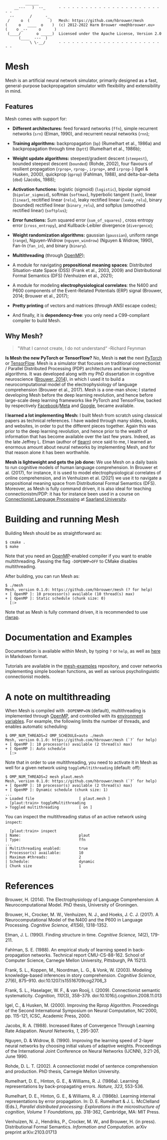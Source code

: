 ```
         ______
    __---   )  --_      - - - - - - - - - - - - - - - - - - - - - - - - -
  --       /      -_
 /     o  (         )   Mesh: https://github.com/hbrouwer/mesh
(     o   ____  o    )  (c) 2012-2022 Harm Brouwer <me@hbrouwer.eu>
(    o _--     o      )
 (____/       o _____)  Licensed under the Apache License, Version 2.0
      (____  ---  )
           \ \-__/      - - - - - - - - - - - - - - - - - - - - - - - - -
```

# Mesh

Mesh is an artificial neural network simulator, primarily designed as
a fast, general-purpose backpropagation simulator with flexibility and
extensibility in mind. 

## Features

Mesh comes with support for:

* **Different architectures:** feed forward networks (`ffn`), simple
  recurrent networks (`srn`) (Elman, 1990), and recurrent neural networks
  (`rnn`);

* **Training algorithms:** backpropagation (`bp`) (Rumelhart et al., 1986a)
  and backpropagation through time (`bptt`) (Rumelhart et al., 1986b);

* **Weight update algorithms:** steepest/gradient descent (`steepest`),
  bounded steepest descent (`bounded`) (Rohde, 2002), four flavours of
  resilient propagation (`rprop+`, `rprop-`, `irprop+`, and `irprop-`) (Igel
  & Husken, 2000), quickprop (`qprop`) (Fahlman, 1988), and delta-bar-delta
  (`dbd`) (Jacobs, 1988);

* **Activation functions:** logistic (sigmoid)  (`logistic`), bipolar
  sigmoid (`bipolar_sigmoid`), softmax (`softmax`), hyperbolic tangent
  (`tanh`), linear (`linear`), recitified linear (`relu`), leaky rectified
  linear (`leaky_relu`), binary (bounded) rectified linear (`binary_relu`),
  and softplus (smoothed rectified linear) (`softplus`);

* **Error functions:** Sum squared error (`sum_of_squares`) , cross entropy
  error (`cross_entropy`), and Kullback-Leibler divergence (`divergence`);

* **Weight randomization algorithms:** gaussian (`gaussian`), uniform range
  (`range`), Nguyen-Widrow (`nguyen_windrow`) (Nguyen & Widrow, 1990),
  Fan-In (`fan_in`), and binary (`binary`).

* **Multithreading** (through [OpenMP](https://www.openmp.org/));

* A module for navigating **propositional meaning spaces**: Distributed
  Situation-state Space (DSS) (Frank et al., 2003, 2009) and Distributional
  Formal Semantics (DFS) (Venhuizen et al., 2021);

* A module for modeling **electrophysiological correlates**: the N400 and
  P600 components of the Event-Related Potentials (ERP) signal (Brouwer,
  2014; Brouwer et al., 2017);

* **Pretty printing** of vectors and matrices (through ANSI escape codes);

* And finally, it is **dependency-free**: you only need a C99-compliant
  compiler to build Mesh.


## Why Mesh?

> "What I cannot create, I do not understand“ -Richard Feynman

**Is Mesh the new PyTorch or TensorFlow?** No, Mesh is **not** the next
[PyTorch](https://pytorch.org/) or
[TensorFlow](https://www.tensorflow.org/). Mesh is a simulator that focuses
on traditional connectionist / Parallel Distributed Processing (PDP)
architectures and learning algorithms. It was developed along with my PhD
dissertation in cognitive neuroscience ([Brouwer,
2014](https://hbrouwer.github.io/papers/Brouwer2014ElectrophysiologyLanguage.pdf)),
in which I used it to build a neurocomputational model of the
electrophysiology of language comprehension (Brouwer et al., 2017). Mesh is
a one-man show; I started developing Mesh before the deep learning
revolution, and hence before large-scale deep learning frameworks like
PyTorch and TensorFlow, backed by respectively
[Facebook](https://www.facebook.com/)/[Meta](https://about.facebook.com/meta)
and [Google](https://www.google.com/), became available.

**I learned a lot implementing Mesh:** I built Mesh from scratch using
classical papers as technical references. I have waded through many slides,
books, and websites, in order to put the different pieces together. Again
this was prior to the deep learning revolution, and hence prior to the
wealth of information that has become available over the last few years.
Indeed, as the late Jeffrey L. Elman (author of
[tlearn](https://crl.ucsd.edu/innate/tlearn.html)) once said to me,
I learned an enormous amount about neural networks by implementing Mesh, and
for that reason alone it has been worthwhile.

**Mesh is lightweight and gets the job done:** We use Mesh on a daily basis
to run cognitive models of human language comprehension. In Brouwer et al.
(2017), for instance, it is used to model electrophysiological correlates of
online comprehension, and in Venhuizen et al. (2021) we use it to navigate
a propositional meaning space from Distributional Formal Semantics (DFS).
Moreover, as Mesh is fully command driven, it is also ideal for teaching
connectionistm/PDP: it has for instance been used in a course on
[Connectionist Language
Processing](https://hbrouwer.github.io/courses/clp21/) at [Saarland
University](https://www.uni-saarland.de/start.html).

# Building and running Mesh

Building Mesh should be as straightforward as:

```
$ cmake .
$ make
```

Note that you need an [OpenMP](https://www.openmp.org/)-enabled compiler if
you want to enable multithreading. Passing the flag `-DOPENMP=OFF` to CMake
disables multithreading.

After building, you can run Mesh as:

```
$ ./mesh
Mesh, version 0.1.0: https://github.com/hbrouwer/mesh (? for help)
+ [ OpenMP ]: 10 processor(s) available (10 thread(s) max)
+ [ OpenMP ]: Static schedule (chunk size: 0)
  [:>
```

Note that as Mesh is fully command driven, it is recommended to use
[rlwrap](https://github.com/hanslub42/rlwrap).

# Documentation and Examples

Documentation is available within Mesh, by typing `?` or `help`, as well as
[here](docs/welcome.md) in Markdown format. 

Tutorials are available in the
[mesh-examples](https://github.com/hbrouwer/mesh-examples) repository, and
cover networks implementing simple boolean functions, as well as various
psycholinguistic connectionist models.

# A note on multithreading

When Mesh is compiled with `-DOPENMP=ON` (default), multithreading is
implemented through [OpenMP](https://www.openmp.org/), and controlled with
its [environment
variables](https://www.openmp.org/spec-html/5.0/openmpch6.html). For
example, the following limits the number of threads, and enables automatic
scheduling:

```
$ OMP_NUM_THREADS=2 OMP_SCHEDULE=auto ./mesh
Mesh, version 0.1.0: https://github.com/hbrouwer/mesh (`?` for help)
+ [ OpenMP ]: 10 processor(s) available (2 thread(s) max)
+ [ OpenMP ]: Auto schedule
  [:>
```

Note that in order to use multithreading, you need to activate it in Mesh as
well for a given network using `toggleMultithreading` (default: off):

```
$ OMP_NUM_THREADS=2 mesh plaut.mesh
Mesh, version 0.1.0: https://github.com/hbrouwer/mesh (`?` for help)
+ [ OpenMP ]: 10 processor(s) available (2 thread(s) max)
+ [ OpenMP ]: Dynamic schedule (chunk size: 1)
...
> Loaded file                    [ plaut.mesh ]
  [plaut:train> toggleMultithreading
> Toggled multithreading         [ on ]
```

You can inspect the multithreading status of an active network using
`inspect`:

```
  [plaut:train> inspect
| Name:                          plaut
| Type:                          ffn
...
| Multithreading enabled:        true
| Processor(s) available:        10
| Maximum #threads:              2
| Schedule:                      dynamic
| Chunk size                     1
```

# References

Brouwer, H. (2014). The Electrophysiology of Language Comprehension:
A Neurocomputational Model. PhD thesis, University of Groningen.

Brouwer, H., Crocker, M. W., Venhuizen, N. J., and Hoeks, J. C. J. (2017).
A Neurocomputational Model of the N400 and the P600 in Language Processing.
*Cognitive Science, 41*(S6), 1318-1352.

Elman, J. L. (1990). Finding structure in time. *Cognitive Science, 14*(2),
179-211.

Fahlman, S. E. (1988). An empirical study of learning speed in
back-propagation networks. Technical report CMU-CS-88-162. School of
Computer Science, Carnegie Mellon University, Pittsburgh, PA 15213.

Frank, S. L., Koppen, M., Noordman, L. G., & Vonk, W. (2003). Modeling
knowledge-based inferences in story comprehension. *Cognitive Science,
27*(6), 875–910. doi:10.1207/s15516709cog2706_3

Frank, S. L., Haselager, W. F., & van Rooij, I. (2009). Connectionist
semantic systematicity. *Cognition, 110*(3), 358–379.
doi:10.1016/j.cognition.2008.11.013

Igel, C., & Husken, M. (2000). Improving the Rprop Algorithm. Proceedings of
the Second International Symposium on Neural Computation, NC'2000, pp.
115-121, ICSC, Academic Press, 2000.

Jacobs, R. A. (1988). Increased Rates of Convergence Through Learning Rate
Adapation. *Neural Networks, 1*, 295-307.

Nguyen, D. & Widrow, B. (1990). Improving the learning speed of 2-layer
neural networks by choosing initial values of adaptive weights. Proceedings
of the International Joint Conference on Neural Networks (IJCNN), 3:21-26,
June 1990.

Rohde, D. L. T. (2002). A connectionist model of sentence comprehension and
production. PhD thesis, Carnegie Mellon University.

Rumelhart, D. E., Hinton, G. E., & Williams, R. J. (1986a). Learning
representations by back-propagating errors. *Nature, 323*, 553-536.

Rumelhart, D. E., Hinton, G. E., & Williams, R. J. (1986b). Learning
internal representations by error propagation. In: D. E. Rumelhart & J. L.
McClelland (Eds.), *Parallel distributed processing: Explorations in the
microstructure of cognition, Volume 1: Foundations,* pp. 318-362, Cambridge,
MA: MIT Press.

Venhuizen, N. J., Hendriks, P., Crocker, M. W., and Brouwer, H. (in press).
Distributional Formal Semantics. *Information and Computation*. arXiv
preprint arXiv:2103.01713
